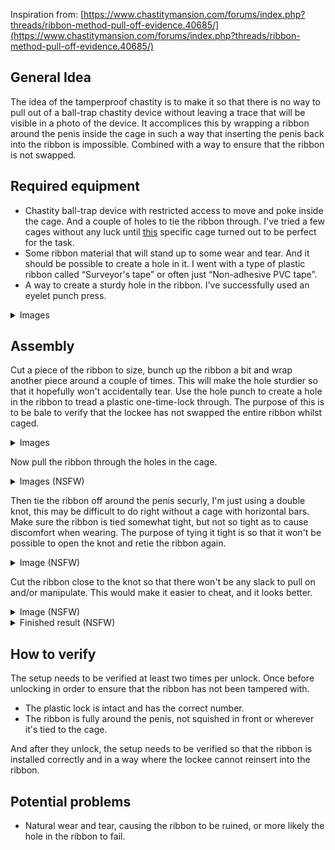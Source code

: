 Inspiration from: [https://www.chastitymansion.com/forums/index.php?threads/ribbon-method-pull-off-evidence.40685/](https://www.chastitymansion.com/forums/index.php?threads/ribbon-method-pull-off-evidence.40685/)

## General Idea

The idea of the tamperproof chastity is to make it so that there is no way to pull out of a ball-trap chastity device without leaving a trace that will be visible in a photo of the device. It accomplices this by wrapping a ribbon around the penis inside the cage in such a way that inserting the penis back into the ribbon is impossible. Combined with a way to ensure that the ribbon is not swapped.

## Required equipment

* Chastity ball-trap device with restricted access to move and poke inside the cage. And a couple of holes to tie the ribbon through. I've tried a few cages without any luck until [this](https://bit.ly/3UAHrS9) specific cage turned out to be perfect for the task.
* Some ribbon material that will stand up to some wear and tear. And it should be possible to create a hole in it. I went with a type of plastic ribbon called “Surveyor's tape” or often just “Non-adhesive PVC tape”.
* A way to create a sturdy hole in the ribbon. I've successfully used an eyelet punch press.

<details>
	<summary>Images</summary>
	<img src="https://cdn.discordapp.com/attachments/786229079610228757/997625524136460328/IMG_20220715_200503.jpg" />
	<img src="https://cdn.discordapp.com/attachments/1063569874993037424/1063596079351861318/PXL_20230113_231047636.jpg" />
</details>

## Assembly

Cut a piece of the ribbon to size, bunch up the ribbon a bit and wrap another piece around a couple of times. This will make the hole sturdier so that it hopefully won't accidentally tear. Use the hole punch to create a hole in the ribbon to tread a plastic one-time-lock through. The purpose of this is to be bale to verify that the lockee has not swapped the entire ribbon whilst caged.

<details>
	<summary>Images</summary>
	<img src="https://cdn.discordapp.com/attachments/1063569874993037424/1063596191864062002/PXL_20230113_194220025.jpg" />
	<img src="https://cdn.discordapp.com/attachments/1063569874993037424/1063596191528525834/PXL_20230113_194229395.jpg" />
</details>

Now pull the ribbon through the holes in the cage.

<details>
	<summary>Images (NSFW)</summary>
	<img src="https://cdn.discordapp.com/attachments/1063569874993037424/1063596191268491355/PXL_20230113_194832324.jpg" />
	<img src="https://cdn.discordapp.com/attachments/1063569874993037424/1063596191008424007/PXL_20230113_195159956.jpg" />
</details>

Then tie the ribbon off around the penis securly, I'm just using a double knot, this may be difficult to do right without a cage with horizontal bars. Make sure the ribbon is tied somewhat tight, but not so tight as to cause discomfort when wearing. The purpose of tying it tight is so that it won't be possible to open the knot and retie the ribbon again. 

<details>
	<summary>Image (NSFW)</summary>
	<img src="https://cdn.discordapp.com/attachments/1063569874993037424/1063596190752579674/PXL_20230113_195226258.jpg" />
</details>

Cut the ribbon close to the knot so that there won't be any slack to pull on and/or manipulate. This would make it easier to cheat, and it looks better.

<details>
	<summary>Image (NSFW)</summary>
	<img src="https://cdn.discordapp.com/attachments/1063569874993037424/1063596190488350770/PXL_20230113_195333332.jpg" />
</details>

<details>
	<summary>Finished result (NSFW)</summary>
	<img src="https://cdn.discordapp.com/attachments/1063569874993037424/1063596190240866385/PXL_20230113_195553715.jpg" />
</details>

## How to verify

The setup needs to be verified at least two times per unlock. Once before unlocking in order to ensure that the ribbon has not been tampered with.

* The plastic lock is intact and has the correct number.
* The ribbon is fully around the penis, not squished in front or wherever it's tied to the cage.

And after they unlock, the setup needs to be verified so that the ribbon is installed correctly and in a way where the lockee cannot reinsert into the ribbon.

## Potential problems

* Natural wear and tear, causing the ribbon to be ruined, or more likely the hole in the ribbon to fail.
